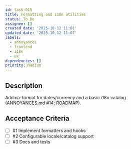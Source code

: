 ```yaml
---
id: task-015
title: Formatting and i18n utilities
status: To Do
assignee: []
created_date: '2025-10-12 11:01'
updated_date: '2025-10-12 11:07'
labels:
  - annoyances
  - frontend
  - i18n
  - ux
dependencies: []
priority: medium
---
```


## Description

<!-- SECTION:DESCRIPTION:BEGIN -->
Add na-format for dates/currency and a basic i18n catalog (ANNOYANCES.md #14; ROADMAP).
<!-- SECTION:DESCRIPTION:END -->

## Acceptance Criteria
<!-- AC:BEGIN -->
- [ ] #1 Implement formatters and hooks
- [ ] #2 Configurable locale/catalog support
- [ ] #3 Docs and tests
<!-- AC:END -->
